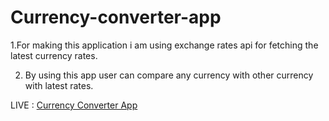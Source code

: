 # Currency-converter-app

1.For making this application i am using exchange rates api for fetching the latest currency rates.

2. By using this app user can compare any currency with other currency with latest rates.

LIVE : [Currency Converter App](https://manoj-kumar-currencyconvertorapp.netlify.com/) 
